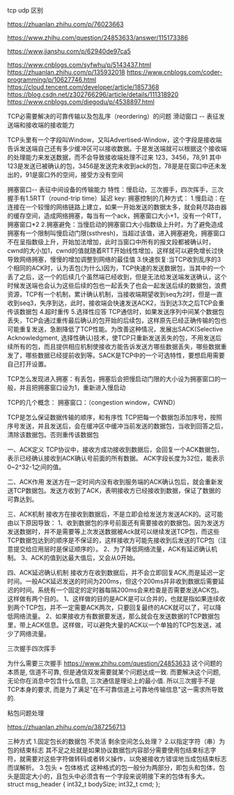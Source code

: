 tcp udp 区别

https://zhuanlan.zhihu.com/p/76023663

https://www.zhihu.com/question/24853633/answer/115173386

https://www.jianshu.com/p/62940de97ca5

https://www.cnblogs.com/syfwhu/p/5143437.html
https://zhuanlan.zhihu.com/p/135932018
https://www.cnblogs.com/coder-programming/p/10627746.html
https://cloud.tencent.com/developer/article/1857368
https://blog.csdn.net/z302766296/article/details/111318920
https://www.cnblogs.com/diegodu/p/4538897.html

TCP必需要解决的可靠传输以及包乱序（reordering）的问题
滑动窗口 -- 表征发送端和接收端的接收能力

TCP头里有一个字段叫Window，又叫Advertised-Window，这个字段是接收端告诉发送端自己还有多少缓冲区可以接收数据。于是发送端就可以根据这个接收端的处理能力来发送数据，而不会导致接收端处理不过来
123，3456，78,91
其中123是发送已被确认的包，3456是发送完未收到ack的包，78是是在窗口中还未发出的，91是窗口外的空间，接受方没有空间

拥塞窗口-- 表征中间设备的传输能力
特性：慢启动，三次握手，四次挥手，三次握手有1.5RTT（round-trip time）延迟
key:
拥塞控制的几种方式：
1.慢启动：在连接在一个较慢的网络链路上建立，如果一开始发送的数据太多，就会耗尽路由器的缓存空间，造成网络拥塞，每当有一个ack，拥塞窗口大小+1，没有一个RTT，拥塞窗口*2
2.拥塞避免：当慢启动的拥塞窗口大小指数级上升时，为了避免造成拥塞有一个限制叫慢启动门限(ssthresh)，当超过该值，进入拥塞避免，拥塞窗口不在呈指数级上升，开始加法增加，此时当窗口中所有的报文段都被确认时，cwnd的大小加1，cwnd的值就随着RTT开始线性增加，这样就可以避免增长过快导致网络拥塞，慢慢的增加调整到网络的最佳值
3.快速恢复:当TCP收到乱序的3个相同的ACK时，认为丢包(为什么)因为，TCP快速的发送数据包，当其中的一个丢了之后，这一个的后续几个虽然端已经收到，但是无法给发送端发送确认，这个时候发送端也会认为这些后续的包也一起丢失了也会一起发送后续的数据包，浪费资源，TCP有一个机制，累计确认机制，当接收端期望收到seq为2时，但是一直收到seq3，失序到达，此时，接收端会快速发送ACK2，当到达3次之后TCP会重传该数据包
4.超时重传
5.选择性应答
TCP通信时，如果发送序列中间某个数据包丢失，TCP会通过重传最后确认的包开始的后续包，这样原先已经正确传输的包也可能重复发送，急剧降低了TCP性能。为改善这种情况，发展出SACK(Selective Acknowledgment, 选择性确认)技术，使TCP只重新发送丢失的包，不用发送后续所有的包，而且提供相应机制使接收方能告诉发送方哪些数据丢失，哪些数据重发了，哪些数据已经提前收到等。SACK是TCP中的一个可选特性，要想启用需要自己打开设置。

TCP怎么发现进入拥塞：有丢包，拥塞后会把慢启动门限的大小设为拥塞窗口的一般，并且把拥塞窗口设为1，重新进入慢启动

TCP的几个概念：
拥塞窗口：（congestion window，CWND）

TCP是怎么保证数据传输的顺序，和有序性
TCP把每一个数据包添加序号，按照序号发送，并且发送后，会在缓冲区中缓冲当前发送的数据包，当收到回答之后，清除该数据包。否则重传该数据包

一、ACK定义
TCP协议中，接收方成功接收到数据后，会回复一个ACK数据包，表示已经确认接收到ACK确认号前面的所有数据。
ACK字段长度为32位，能表示0~2^32-1之间的值。

二、ACK作用
发送方在一定时间内没有收到服务端的ACK确认包后，就会重新发送TCP数据包。发送方收到了ACK，表明接收方已经接收到数据，保证了数据的可靠达到。

三、ACK机制
接收方在接收到数据后，不是立即会给发送方发送ACK的。这可能由以下原因导致：
1、收到数据包的序号前面还有需要接收的数据包。因为发送方发送数据时，并不是需要等上次发送数据被Ack就可以继续发送TCP包，而这些TCP数据包达到的顺序是不保证的，这样接收方可能先接收到后发送的TCP包（注意提交给应用层时是保证顺序的）。
2、为了降低网络流量，ACK有延迟确认机制。
3、ACK的值到达最大值后，又会从0开始。

四、ACK延迟确认机制
接收方在收到数据后，并不会立即回复ACK,而是延迟一定时间。一般ACK延迟发送的时间为200ms，但这个200ms并非收到数据后需要延迟的时间。系统有一个固定的定时器每隔200ms会来检查是否需要发送ACK包。这样做有两个目的。
1、这样做的目的是ACK是可以合并的，也就是指如果连续收到两个TCP包，并不一定需要ACK两次，只要回复最终的ACK就可以了，可以降低网络流量。
2、如果接收方有数据要发送，那么就会在发送数据的TCP数据包里，带上ACK信息。这样做，可以避免大量的ACK以一个单独的TCP包发送，减少了网络流量。


三次握手四次挥手

为什么需要三次握手
https://www.zhihu.com/question/24853633
这个问题的本质是, 信道不可靠, 但是通信双发需要就某个问题达成一致. 而要解决这个问题, 无论你在消息中包含什么信息, 三次通信是理论上的最小值. 所以三次握手不是TCP本身的要求, 而是为了满足"在不可靠信道上可靠地传输信息"这一需求所导致的.


粘包问题处理

https://zhuanlan.zhihu.com/p/387256713


三种方式
1.固定包长的数据包 不灵活 剩余空间怎么处理？
2.以指定字符（串）为包的结束标志  其不足之处就是如果协议数据包内容部分需要使用包结束标志字符，就需要对这些字符做转码或者转义操作，以免被接收方错误地当成包结束标志而误解析。
3.包头 + 包体格式
这种格式的包一般分为两部分，即包头和包体，包头是固定大小的，且包头中必须含有一个字段来说明接下来的包体有多大。
struct msg_header
{
    int32_t bodySize;
    int32_t cmd;
};